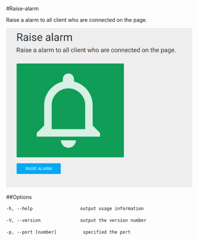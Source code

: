 #Raise-alarm

Raise a alarm to all client who are connected on the page.

![](demo.png)

##Options

```
-h, --help                  output usage information

-V, --version               output the version number

-p, --port [number]          specified the port
```
